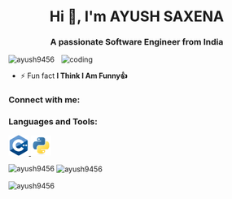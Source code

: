 <h1 align="center">Hi 👋, I'm AYUSH SAXENA</h1>
<h3 align="center">A passionate Software Engineer from India</h3>

<img align="right" alt="coding" width="400" src="https://camo.githubusercontent.com/4d9f5ecceb711eec6e2018f38a5677dc657c9738d4a65ba3b928c41c0a45b439/68747470733a2f2f6d69726f2e6d656469756d2e636f6d2f6d61782f313336302f302a37513379765349765f7430696f4a2d5a2e676966">

<p align="left"> <img src="https://komarev.com/ghpvc/?username=ayush9456&label=Profile%20views&color=0e75b6&style=flat" alt="ayush9456" /> </p>

- ⚡ Fun fact **I Think I Am Funny👍**

<h3 align="left">Connect with me:</h3>
<p align="left">
</p>

<h3 align="left">Languages and Tools:</h3>
<p align="left"> <a href="https://www.w3schools.com/cpp/" target="_blank" rel="noreferrer"> <img src="https://raw.githubusercontent.com/devicons/devicon/master/icons/cplusplus/cplusplus-original.svg" alt="cplusplus" width="40" height="40"/> </a> <a href="https://www.python.org" target="_blank" rel="noreferrer"> <img src="https://raw.githubusercontent.com/devicons/devicon/master/icons/python/python-original.svg" alt="python" width="40" height="40"/> </a> </p>

<p><img align="left" src="https://github-readme-stats.vercel.app/api/top-langs?username=ayush9456&show_icons=true&locale=en&layout=compact" alt="ayush9456" /></p>

<p>&nbsp;<img align="center" src="https://github-readme-stats.vercel.app/api?username=ayush9456&show_icons=true&locale=en" alt="ayush9456" /></p>

<p><img align="center" src="https://github-readme-streak-stats.herokuapp.com/?user=ayush9456&" alt="ayush9456" /></p>
